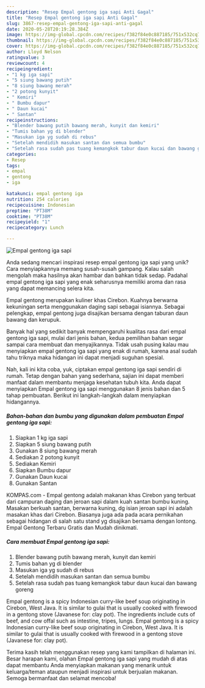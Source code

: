 ```yaml
---
description: "Resep Empal gentong iga sapi Anti Gagal"
title: "Resep Empal gentong iga sapi Anti Gagal"
slug: 3867-resep-empal-gentong-iga-sapi-anti-gagal
date: 2020-05-28T20:19:28.384Z
image: https://img-global.cpcdn.com/recipes/f382f84e0c887185/751x532cq70/empal-gentong-iga-sapi-foto-resep-utama.jpg
thumbnail: https://img-global.cpcdn.com/recipes/f382f84e0c887185/751x532cq70/empal-gentong-iga-sapi-foto-resep-utama.jpg
cover: https://img-global.cpcdn.com/recipes/f382f84e0c887185/751x532cq70/empal-gentong-iga-sapi-foto-resep-utama.jpg
author: Lloyd Nelson
ratingvalue: 3
reviewcount: 4
recipeingredient:
- "1 kg iga sapi"
- "5 siung bawang putih"
- "8 siung bawang merah"
- "2 potong kunyit"
- " Kemiri"
- " Bumbu dapur"
- " Daun kucai"
- " Santan"
recipeinstructions:
- "Blender bawang putih bawang merah, kunyit dan kemiri"
- "Tumis bahan yg di blender"
- "Masukan iga yg sudah di rebus"
- "Setelah mendidih masukan santan dan semua bumbu"
- "Setelah rasa sudah pas tuang kemangkok tabur daun kucai dan bawang goreng"
categories:
- Resep
tags:
- empal
- gentong
- iga

katakunci: empal gentong iga 
nutrition: 254 calories
recipecuisine: Indonesian
preptime: "PT38M"
cooktime: "PT38M"
recipeyield: "1"
recipecategory: Lunch

---
```



![Empal gentong iga sapi](https://img-global.cpcdn.com/recipes/f382f84e0c887185/751x532cq70/empal-gentong-iga-sapi-foto-resep-utama.jpg)

Anda sedang mencari inspirasi resep empal gentong iga sapi yang unik? Cara menyiapkannya memang susah-susah gampang. Kalau salah mengolah maka hasilnya akan hambar dan bahkan tidak sedap. Padahal empal gentong iga sapi yang enak seharusnya memiliki aroma dan rasa yang dapat memancing selera kita.

Empal gentong merupakan kuliner khas Cirebon. Kuahnya berwarna kekuningan serta menggunakan daging sapi sebagai isiannya. Sebagai pelengkap, empal gentong juga disajikan bersama dengan taburan daun bawang dan kerupuk.

Banyak hal yang sedikit banyak mempengaruhi kualitas rasa dari empal gentong iga sapi, mulai dari jenis bahan, kedua pemilihan bahan segar sampai cara membuat dan menyajikannya. Tidak usah pusing kalau mau menyiapkan empal gentong iga sapi yang enak di rumah, karena asal sudah tahu triknya maka hidangan ini dapat menjadi suguhan spesial.


Nah, kali ini kita coba, yuk, ciptakan empal gentong iga sapi sendiri di rumah. Tetap dengan bahan yang sederhana, sajian ini dapat memberi manfaat dalam membantu menjaga kesehatan tubuh kita. Anda dapat menyiapkan Empal gentong iga sapi menggunakan 8 jenis bahan dan 5 tahap pembuatan. Berikut ini langkah-langkah dalam menyiapkan hidangannya.

<!--inarticleads1-->

##### Bahan-bahan dan bumbu yang digunakan dalam pembuatan Empal gentong iga sapi:

1. Siapkan 1 kg iga sapi
1. Siapkan 5 siung bawang putih
1. Gunakan 8 siung bawang merah
1. Sediakan 2 potong kunyit
1. Sediakan  Kemiri
1. Siapkan  Bumbu dapur
1. Gunakan  Daun kucai
1. Gunakan  Santan


KOMPAS.com - Empal gentong adalah makanan khas Cirebon yang terbuat dari campuran daging dan jeroan sapi dalam kuah santan bumbu kuning. Masakan berkuah santan, berwarna kuning, dg isian jeroan sapi ini adalah masakan khas dari Cirebon. Biasanya juga ada pada acara pernikahan sebagai hidangan di salah satu stand yg disajikan bersama dengan lontong. Empal Gentong Terbaru Gratis dan Mudah dinikmati. 

<!--inarticleads2-->

##### Cara membuat Empal gentong iga sapi:

1. Blender bawang putih bawang merah, kunyit dan kemiri
1. Tumis bahan yg di blender
1. Masukan iga yg sudah di rebus
1. Setelah mendidih masukan santan dan semua bumbu
1. Setelah rasa sudah pas tuang kemangkok tabur daun kucai dan bawang goreng


Empal gentong is a spicy Indonesian curry-like beef soup originating in Cirebon, West Java. It is similar to gulai that is usually cooked with firewood in a gentong stove (Javanese for: clay pot). The ingredients include cuts of beef, and cow offal such as intestine, tripes, lungs. Empal gentong is a spicy Indonesian curry-like beef soup originating in Cirebon, West Java. It is similar to gulai that is usually cooked with firewood in a gentong stove (Javanese for: clay pot). 

Terima kasih telah menggunakan resep yang kami tampilkan di halaman ini. Besar harapan kami, olahan Empal gentong iga sapi yang mudah di atas dapat membantu Anda menyiapkan makanan yang menarik untuk keluarga/teman ataupun menjadi inspirasi untuk berjualan makanan. Semoga bermanfaat dan selamat mencoba!
